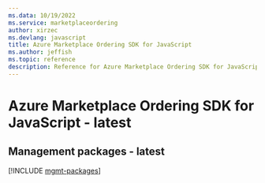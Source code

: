 ```yaml
---
ms.data: 10/19/2022
ms.service: marketplaceordering
author: xirzec
ms.devlang: javascript
title: Azure Marketplace Ordering SDK for JavaScript
ms.author: jeffish
ms.topic: reference
description: Reference for Azure Marketplace Ordering SDK for JavaScript
---
```

# Azure Marketplace Ordering SDK for JavaScript - latest

## Management packages - latest
[!INCLUDE [mgmt-packages](marketplace-ordering-mgmt-index.md)]